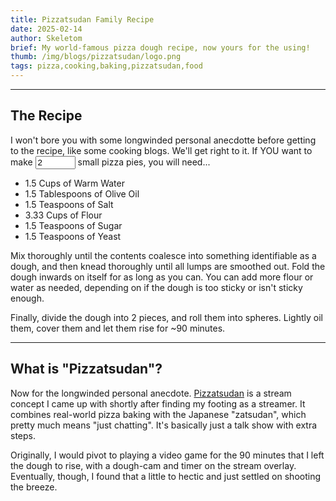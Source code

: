```yaml
---
title: Pizzatsudan Family Recipe
date: 2025-02-14
author: Skeletom
brief: My world-famous pizza dough recipe, now yours for the using!
thumb: /img/blogs/pizzatsudan/logo.png
tags: pizza,cooking,baking,pizzatsudan,food
---
```


---

## The Recipe

I won't bore you with some longwinded personal anecdotte before getting to the recipe, like some cooking blogs. We'll get right to it. If YOU want to make <input type=number value=2 min=1 max=100 id="quantity"> small pizza pies, you will need...

- <span class="quantity italic highlight" id="water" initial=1.5>1.5</span> Cups of Warm Water
- <span class="quantity italic highlight" id="oil" initial=1.5>1.5</span> Tablespoons of Olive Oil
- <span class="quantity italic highlight" id="salt" initial=1.5>1.5</span> Teaspoons of Salt
- <span class="quantity italic highlight" id="flour" initial=3.33>3.33</span> Cups of Flour
- <span class="quantity italic highlight" id="sugar" initial=1.5>1.5</span> Teaspoons of Sugar
- <span class="quantity italic highlight" id="yeast" initial=1.5>1.5</span> Teaspoons of Yeast

Mix thoroughly until the contents coalesce into something identifiable as a dough, and then knead thoroughly until all lumps are smoothed out. Fold the dough inwards on itself for as long as you can. You can add more flour or water as needed, depending on if the dough is too sticky or isn't sticky enough.

Finally, divide the dough into <span class="quantity italic highlight" id="chunks" initial=2>2</span> pieces, and roll them into spheres. Lightly oil them, cover them and let them rise for <span class="italic highlight">~90</span> minutes.

---

## What is "Pizzatsudan"?

Now for the longwinded personal anecdote. <a href="https://www.youtube.com/playlist?list=PLspwi8mJZ2799Rhk-6G-fP3JQBjBFgOFT" target="_blank">Pizzatsudan</a> is a stream concept I came up with shortly after finding my footing as a streamer. It combines real-world <span class="highlight">pizza baking</span> with the <span class="highlight">Japanese "zatsudan"</span>, which pretty much means "just chatting". It's basically just a talk show with extra steps. 

Originally, I would pivot to playing a video game for the 90 minutes that I left the dough to rise, with a dough-cam and timer on the stream overlay. Eventually, though, I found that a little to hectic and just settled on shooting the breeze.


<script>
    document.getElementById("quantity").addEventListener("change", (e) => {
        console.log(e.target.value)
        for(const elem of document.getElementsByClassName("quantity")){
            elem.innerHTML = ((+elem.getAttribute("initial")) / 2.0) * e.target.value;
        }
    });
</script>